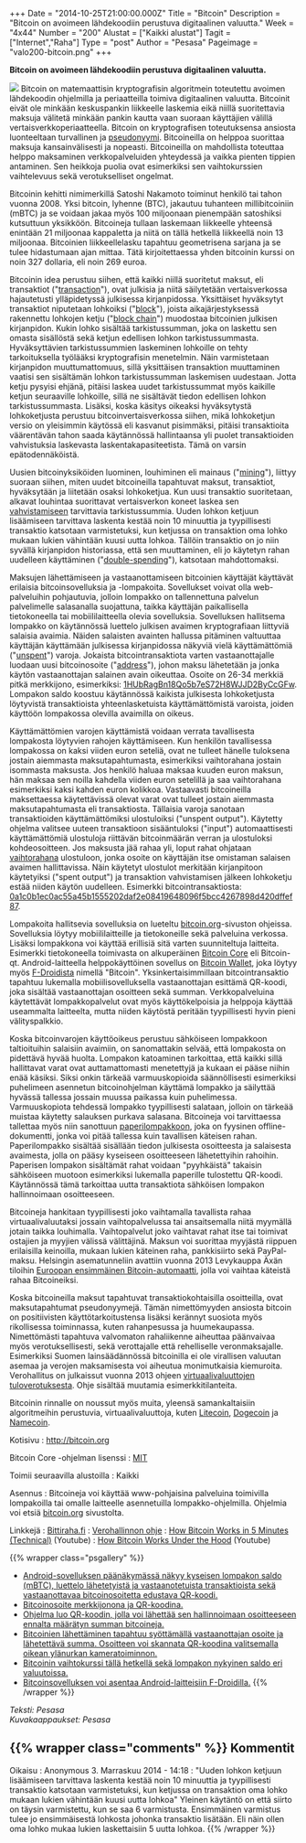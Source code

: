+++
Date = "2014-10-25T21:00:00.000Z"
Title = "Bitcoin"
Description = "Bitcoin on avoimeen lähdekoodiin perustuva digitaalinen valuutta."
Week = "4x44"
Number = "200"
Alustat = ["Kaikki alustat"]
Tagit = ["Internet","Raha"]
Type = "post"
Author = "Pesasa"
Pageimage = "valo200-bitcoin.png"
+++


**Bitcoin on avoimeen lähdekoodiin perustuva digitaalinen valuutta.**

![ ](/images/valo200-bitcoin.png "fig:valo200-bitcoin.png") Bitcoin on
matemaattisin kryptografisin algoritmein toteutettu avoimen lähdekoodin
ohjelmilla ja periaatteilla toimiva digitaalinen valuutta. Bitcoinit
eivät ole minkään keskuspankin liikkeelle laskemia eikä niillä
suoritettavia maksuja välitetä minkään pankin kautta vaan suoraan
käyttäjien välillä vertaisverkkoperiaatteella. Bitcoin on kryptografisen
toteutuksensa ansiosta luonteeltaan turvallinen ja
[pseudonyymi](https://en.bitcoin.it/wiki/Anonymity). Bitcoineilla on
helppoa suorittaa maksuja kansainvälisesti ja nopeasti. Bitcoineilla on
mahdollista toteuttaa helppo maksaminen verkkopalveluiden yhteydessä ja
vaikka pienten tippien antaminen. Sen heikkoja puolia ovat esimerkiksi
sen vaihtokurssien vaihtelevuus sekä verotukselliset ongelmat.

Bitcoinin kehitti nimimerkillä Satoshi Nakamoto toiminut henkilö tai
tahon vuonna 2008. Yksi bitcoin, lyhenne (BTC), jakautuu tuhanteen
millibitcoiniin (mBTC) ja se voidaan jakaa myös 100 miljoonaan
pienempään satoshiksi kutsuttuun yksikköön. Bitcoineja tullaan laskemaan
liikkeelle yhteensä enintään 21 miljoonaa kappaletta ja niitä on tällä
hetkellä liikkeellä noin 13 miljoonaa. Bitcoinien liikkeellelasku
tapahtuu geometrisena sarjana ja se tulee hidastumaan ajan mittaa. Tätä
kirjoitettaessa yhden bitcoinin kurssi on noin 327 dollaria, eli noin
269 euroa.

Bitcoinin idea perustuu siihen, että kaikki niillä suoritetut maksut,
eli transaktiot
("[transaction](https://en.bitcoin.it/wiki/Transaction)"), ovat julkisia
ja niitä säilytetään vertaisverkossa hajautetusti ylläpidetyssä
julkisessa kirjanpidossa. Yksittäiset hyväksytyt transaktiot niputetaan
lohkoiksi ("[block](https://en.bitcoin.it/wiki/Block)"), joista
aikajärjestyksessä rakennettu lohkojen ketju ("[block
chain](https://en.bitcoin.it/wiki/Block_chain)") muodostaa bitcoinien
julkisen kirjanpidon. Kukin lohko sisältää tarkistussumman, joka on
laskettu sen omasta sisällöstä sekä ketjun edellisen lohkon
tarkistussummasta. Hyväksyttävien tarkistussummien laskeminen lohkoille
on tehty tarkoituksella työlääksi kryptografisin menetelmin. Näin
varmistetaan kirjanpidon muuttumattomuus, sillä yksittäisen transaktion
muuttaminen vaatisi sen sisältämän lohkon tarkistussumman laskemisen
uudestaan. Jotta ketju pysyisi ehjänä, pitäisi laskea uudet
tarkistussummat myös kaikille ketjun seuraaville lohkoille, sillä ne
sisältävät tiedon edellisen lohkon tarkistussummasta. Lisäksi, koska
käsitys oikeaksi hyväksytystä lohkoketjusta perustuu
bitcoinvertaisverkossa siihen, mikä lohkoketjun versio on yleisimmin
käytössä eli kasvanut pisimmäksi, pitäisi transaktioita väärentävän
tahon saada käytännössä hallintaansa yli puolet transaktioiden
vahvistuksia laskevasta laskentakapasiteetista. Tämä on varsin
epätodennäköistä.

Uusien bitcoinyksiköiden luominen, louhiminen eli mainaus
("[mining](https://en.bitcoin.it/wiki/Mining)"), liittyy suoraan siihen,
miten uudet bitcoineilla tapahtuvat maksut, transaktiot, hyväksytään ja
liitetään osaksi lohkoketjua. Kun uusi transaktio suoritetaan, alkavat
louhintaa suorittavat vertaisverkon koneet laskea sen
[vahvistamiseen](https://en.bitcoin.it/wiki/Confirmation) tarvittavia
tarkistussummia. Uuden lohkon ketjuun lisäämiseen tarvittava laskenta
kestää noin 10 minuuttia ja tyypillisesti transaktio katsotaan
varmistetuksi, kun ketjussa on transaktion oma lohko mukaan lukien
vähintään kuusi uutta lohkoa. Tällöin transaktio on jo niin syvällä
kirjanpidon historiassa, että sen muuttaminen, eli jo käytetyn rahan
uudelleen käyttäminen
("[double-spending](https://en.bitcoin.it/wiki/Double-spending)"),
katsotaan mahdottomaksi.

Maksujen lähettämiseen ja vastaanottamiseen bitcoinien käyttäjät
käyttävät erilaisia bitcoinsovelluksia ja -lompakoita. Sovellukset
voivat olla web-palveluihin pohjautuvia, jolloin lompakko on
tallennettuna palvelun palvelimelle salasanalla suojattuna, taikka
käyttäjän paikallisella tietokoneella tai mobiililaitteella olevia
sovelluksia. Sovelluksen hallitsema lompakko on käytännössä luettelo
julkisen avaimen kryptografiaan liittyviä salaisia avaimia. Näiden
salaisten avainten hallussa pitäminen valtuuttaa käyttäjän käyttämään
julkisessa kirjanpidossa näkyviä vielä käyttämättömiä
("[unspent](https://en.bitcoin.it/wiki/Change)") varoja. Jokaista
bitcointransaktiota varten vastaanottajalle luodaan uusi bitcoinosoite
("[address](https://en.bitcoin.it/wiki/Address)"), johon maksu
lähetetään ja jonka käytön vastaanottajan salainen avain oikeuttaa.
Osoite on 26-34 merkkiä pitkä merkkijono, esimerkiksi:
[1HUbRagBn18Qo5b7eS72H8WJJD2ByCcGFw](http://blockchain.info/address/1HUbRagBn18Qo5b7eS72H8WJJD2ByCcGFw).
Lompakon saldo koostuu käytännössä kaikista julkisesta lohkoketjusta
löytyvistä transaktioista yhteenlasketuista käyttämättömistä varoista,
joiden käyttöön lompakossa olevilla avaimilla on oikeus.

Käyttämättömien varojen käyttämistä voidaan verrata tavallisesta
lompakosta löytyvien rahojen käyttämiseen. Kun henkilön tavallisessa
lompakossa on kaksi viiden euron seteliä, ovat ne tulleet hänelle
tuloksena jostain aiemmasta maksutapahtumasta, esimerkiksi vaihtorahana
jostain isommasta maksusta. Jos henkilö haluaa maksaa kuuden euron
maksun, hän maksaa sen noilla kahdella viiden euron setelillä ja saa
vaihtorahana esimerkiksi kaksi kahden euron kolikkoa. Vastaavasti
bitcoineilla maksettaessa käytettävissä olevat varat ovat tulleet
jostain aiemmasta maksutapahtumasta eli transaktiosta. Tällaisia varoja
sanotaan transaktioiden käyttämättömiksi ulostuloiksi ("unspent
output"). Käytetty ohjelma valitsee uuteen transaktioon sisääntuloksi
("input") automaattisesti käyttämättömiä ulostuloja riittävän
bitcoinmäärän verran ja ulostuloksi kohdeosoitteen. Jos maksusta jää
rahaa yli, loput rahat ohjataan
[vaihtorahana](https://en.bitcoin.it/wiki/Change) ulostuloon, jonka
osoite on käyttäjän itse omistaman salaisen avaimen hallittavissa. Näin
käytetyt ulostulot merkitään kirjanpitoon käytetyiksi ("spent output")
ja transaktion vahvistamisen jälkeen lohkoketju estää niiden käytön
uudelleen. Esimerkki bitcointransaktiosta:
[0a1c0b1ec0ac55a45b1555202daf2e08419648096f5bcc4267898d420dffef87](http://blockchain.info/tx/0a1c0b1ec0ac55a45b1555202daf2e08419648096f5bcc4267898d420dffef87).

Lompakoita hallitsevia sovelluksia on lueteltu
[bitcoin.org](https://bitcoin.org/en/choose-your-wallet)-sivuston
ohjeissa. Sovelluksia löytyy mobiililaitteille ja tietokoneille sekä
palveluina verkossa. Lisäksi lompakkona voi käyttää erillisiä sitä
varten suunniteltuja laitteita. Esimerkki tietokoneella toimivasta on
alkuperäinen [Bitcoin Core](https://bitcoin.org/en/download) eli
Bitcoin-qt. Android-laitteella helppokäyttöinen sovellus on [Bitcoin
Wallet](http://wallet.schildbach.de/), joka löytyy myös
[F-Droidista](https://f-droid.org/repository/browse/?fdfilter=bitcoin&fdid=de.schildbach.wallet)
nimellä "Bitcoin". Yksinkertaisimmillaan bitcointransaktio tapahtuu
lukemalla mobiilisovelluksella vastaanottajan esittämä QR-koodi, joka
sisältää vastaanottajan osoitteen sekä summan. Verkkopalveluina
käytettävät lompakkopalvelut ovat myös käyttökelpoisia ja helppoja
käyttää useammalta laitteelta, mutta niiden käytöstä peritään
tyypillisesti hyvin pieni välityspalkkio.

Koska bitcoinvarojen käyttöoikeus perustuu sähköiseen lompakkoon
taltioituihin salaisiin avaimiin, on sanomattakin selvää, että
lompakosta on pidettävä hyvää huolta. Lompakon katoaminen tarkoittaa,
että kaikki sillä hallittavat varat ovat auttamattomasti menetettyjä ja
kukaan ei pääse niihin enää käsiksi. Siksi onkin tärkeää varmuuskopioida
säännöllisesti esimerkiksi puhelimeen asennetun bitcoinohjelman käyttämä
lompakko ja säilyttää hyvässä tallessa jossain muussa paikassa kuin
puhelimessa. Varmuuskopiota tehdessä lompakko tyypillisesti salataan,
jolloin on tärkeää muistaa käytetty salauksen purkava salasana.
Bitcoineja voi tarvittaessa tallettaa myös niin sanottuun
[paperilompakkoon](https://en.bitcoin.it/wiki/Paper_wallet), joka on
fyysinen offline-dokumentti, jonka voi pitää tallessa kuin tavallisen
käteisen rahan. Paperilompakko sisältää sisällään tiedon julkisesta
osoitteesta ja salaisesta avaimesta, jolla on pääsy kyseiseen
osoitteeseen lähetettyihin rahoihin. Paperisen lompakon sisältämät rahat
voidaan "pyyhkäistä" takaisin sähköiseen muotoon esimerkiksi lukemalla
paperille tulostettu QR-koodi. Käytännössä tämä tarkoittaa uutta
transaktiota sähköisen lompakon hallinnoimaan osoitteeseen.

Bitcoineja hankitaan tyypillisesti joko vaihtamalla tavallista rahaa
virtuaalivaluutaksi jossain vaihtopalvelussa tai ansaitsemalla niitä
myymällä jotain taikka louhimalla. Vaihtopalvelut joko vaihtavat rahat
itse tai toimivat ostajien ja myyjien välissä välittäjinä. Maksun voi
suorittaa myyjästä riippuen erilaisilla keinoilla, mukaan lukien
käteinen raha, pankkisiirto sekä PayPal-maksu. Helsingin asematunneliin
avattiin vuonna 2013 Levykauppa Äxän tiloihin [Euroopan ensimmäinen
Bitcoin-automaatti](http://www.levykauppax.fi/blog/2013/12/levykauppa_ax_ottaa_asematunnelin_tiloihin_euroopan_ensimmaisen_bitcoin_automaatin_jolla_voi_vaihtaa_kateista_rahaa_bitcoineiksi_samalla_kokeillaan_tuotteiden_myyntia_bitcoineilla/),
jolla voi vaihtaa käteistä rahaa Bitcoineiksi.

Koska bitcoineilla maksut tapahtuvat transaktiokohtaisilla osoitteilla,
ovat maksutapahtumat pseudonyymejä. Tämän nimettömyyden ansiosta bitcoin
on positiivisten käyttötarkoitustensa lisäksi kerännyt suosiota myös
rikollisessa toiminnassa, kuten rahanpesussa ja huumekaupassa.
Nimettömästi tapahtuva valvomaton rahaliikenne aiheuttaa päänvaivaa myös
verotuksellisesti, sekä verottajalle että rehelliselle veronmaksajalle.
Esimerkiksi Suomen lainsäädännössä bitcoinilla ei ole virallisen
valuutan asemaa ja verojen maksamisesta voi aiheutua monimutkaisia
kiemuroita. Verohallitus on julkaissut vuonna 2013 ohjeen
[virtuaalivaluuttojen
tuloverotuksesta](http://www.vero.fi/fi-FI/Syventavat_veroohjeet/Verohallinnon_ohjeet/Virtuaalivaluuttojen_tuloverotus%2828450%29).
Ohje sisältää muutamia esimerkkitilanteita.

Bitcoinin rinnalle on noussut myös muita, yleensä samankaltaisiin
algoritmeihin perustuvia, virtuaalivaluuttoja, kuten
[Litecoin](https://litecoin.org/), [Dogecoin](http://dogecoin.com/) ja
[Namecoin](http://namecoin.info/).

Kotisivu
:   <http://bitcoin.org>

Bitcoin Core -ohjelman lisenssi
:   [MIT](MIT)

Toimii seuraavilla alustoilla
:   Kaikki

Asennus
:   Bitcoineja voi käyttää www-pohjaisina palveluina toimivilla
    lompakoilla tai omalle laitteelle asennetuilla lompakko-ohjelmilla.
    Ohjelmia voi etsiä
    [bitcoin.org](https://bitcoin.org/en/choose-your-wallet) sivustolta.

Linkkejä
:   [Bittiraha.fi](https://bittiraha.fi/)
:   [Verohallinnon
    ohje](http://www.vero.fi/fi-FI/Syventavat_veroohjeet/Verohallinnon_ohjeet/Virtuaalivaluuttojen_tuloverotus%2828450%29)
:   [How Bitcoin Works in 5 Minutes
    (Technical)](https://www.youtube.com/watch?v=l9jOJk30eQs) (Youtube)
:   [How Bitcoin Works Under the
    Hood](https://www.youtube.com/watch?v=Lx9zgZCMqXE) (Youtube)

{{% wrapper class="psgallery" %}}
-   [Android-sovelluksen päänäkymässä näkyy kyseisen lompakon saldo
    (mBTC), luettelo lähetetyistä ja vastaanotetuista transaktioista
    sekä vastaanottavaa bitcoinosoitetta edustava
    QR-koodi.](/images/bitcoin-1.jpg)
-   [Bitcoinosoite merkkijonona ja QR-koodina.](/images/bitcoin-2.jpg)
-   [Ohjelma luo QR-koodin, jolla voi lähettää sen hallinnoimaan
    osoitteeseen ennalta määrätyn summan
    bitcoineja.](/images/bitcoin-3.jpg)
-   [Bitcoinien lähettäminen tapahtuu syöttämällä vastaanottajan osoite
    ja lähetettävä summa. Osoitteen voi skannata QR-koodina valitsemalla
    oikean ylänurkan kameratoiminnon.](/images/bitcoin-4.jpg)
-   [Bitcoinin vaihtokurssi tällä hetkellä sekä lompakon nykyinen saldo
    eri valuutoissa.](/images/bitcoin-5.jpg)
-   [Bitcoinsovelluksen voi asentaa Android-laitteisiin
    F-Droidilla.](/images/bitcoin-6.jpg)
{{% /wrapper %}}

*Teksti: Pesasa* <br />
*Kuvakaappaukset: Pesasa*

{{% wrapper class="comments" %}}
Kommentit
---------

Oikaisu
:   Anonymous 3. Marraskuu 2014 - 14:18
:   "Uuden lohkon ketjuun lisäämiseen tarvittava laskenta kestää noin 10 
    minuuttia ja tyypillisesti transaktio katsotaan varmistetuksi, kun ketjussa on 
    transaktion oma lohko mukaan lukien vähintään kuusi uutta lohkoa" Yleinen 
    käytäntö on että siirto on täysin varmistettu, kun se saa 6 varmistusta. 
    Ensimmäinen varmistus tulee jo ensimmäisestä lohkosta johonka transaktio 
    lisätään. Eli näin ollen oma lohko mukaa lukien laskettaisiin 5 uutta lohkoa.
{{% /wrapper %}}


